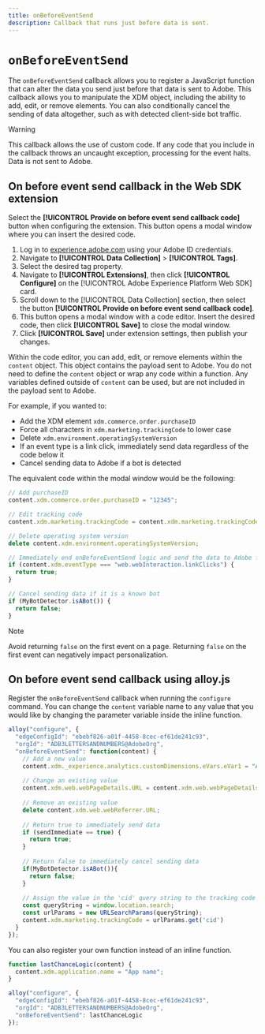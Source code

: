 ```yaml
---
title: onBeforeEventSend
description: Callback that runs just before data is sent.
---
```

# `onBeforeEventSend`

The `onBeforeEventSend` callback allows you to register a JavaScript function that can alter the data you send just before that data is sent to Adobe. This callback allows you to manipulate the XDM object, including the ability to add, edit, or remove elements. You can also conditionally cancel the sending of data altogether, such as with detected client-side bot traffic.

>[!WARNING]
>
>This callback allows the use of custom code. If any code that you include in the callback throws an uncaught exception, processing for the event halts. Data is not sent to Adobe.

## On before event send callback in the Web SDK extension

Select the **[!UICONTROL Provide on before event send callback code]** button when configuring the extension. This button opens a modal window where you can insert the desired code.

1. Log in to [experience.adobe.com](https://experience.adobe.com) using your Adobe ID credentials.
1. Navigate to **[!UICONTROL Data Collection]** > **[!UICONTROL Tags]**.
1. Select the desired tag property.
1. Navigate to **[!UICONTROL Extensions]**, then click **[!UICONTROL Configure]** on the [!UICONTROL Adobe Experience Platform Web SDK] card.
1. Scroll down to the [!UICONTROL Data Collection] section, then select the button **[!UICONTROL Provide on before event send callback code]**.
1. This button opens a modal window with a code editor. Insert the desired code, then click **[!UICONTROL Save]** to close the modal window.
1. Click **[!UICONTROL Save]** under extension settings, then publish your changes.

Within the code editor, you can add, edit, or remove elements within the `content` object. This object contains the payload sent to Adobe. You do not need to define the `content` object or wrap any code within a function. Any variables defined outside of `content` can be used, but are not included in the payload sent to Adobe.

For example, if you wanted to:

* Add the XDM element `xdm.commerce.order.purchaseID`
* Force all characters in `xdm.marketing.trackingCode` to lower case
* Delete `xdm.environment.operatingSystemVersion`
* If an event type is a link click, immediately send data regardless of the code below it
* Cancel sending data to Adobe if a bot is detected

The equivalent code within the modal window would be the following:

```js
// Add purchaseID
content.xdm.commerce.order.purchaseID = "12345";

// Edit tracking code
content.xdm.marketing.trackingCode = content.xdm.marketing.trackingCode.toLowerCase();

// Delete operating system version
delete content.xdm.environment.operatingSystemVersion;

// Immediately end onBeforeEventSend logic and send the data to Adobe for this event type
if (content.xdm.eventType === "web.webInteraction.linkClicks") {
  return true;
}

// Cancel sending data if it is a known bot
if (MyBotDetector.isABot()) {
  return false;
}
```

>[!NOTE]
>
>Avoid returning `false` on the first event on a page. Returning `false` on the first event can negatively impact personalization.

## On before event send callback using alloy.js

Register the `onBeforeEventSend` callback when running the `configure` command. You can change the `content` variable name to any value that you would like by changing the parameter variable inside the inline function.

```js
alloy("configure", {
  "edgeConfigId": "ebebf826-a01f-4458-8cec-ef61de241c93",
  "orgId": "ADB3LETTERSANDNUMBERS@AdobeOrg",
  "onBeforeEventSend": function(content) {
    // Add a new value
    content.xdm._experience.analytics.customDimensions.eVars.eVar1 = "Analytics custom value";
    
    // Change an existing value
    content.xdm.web.webPageDetails.URL = content.xdm.web.webPageDetails.URL.toLowerCase();
    
    // Remove an existing value
    delete content.xdm.web.webReferrer.URL;
    
    // Return true to immediately send data
    if (sendImmediate == true) {
      return true;
    }
    
    // Return false to immediately cancel sending data
    if(MyBotDetector.isABot()){
      return false;
    }
    
    // Assign the value in the 'cid' query string to the tracking code XDM element
    const queryString = window.location.search;
    const urlParams = new URLSearchParams(queryString);
    content.xdm.marketing.trackingCode = urlParams.get('cid')
  }
});
```

You can also register your own function instead of an inline function.

```js
function lastChanceLogic(content) {
  content.xdm.application.name = "App name";
}

alloy("configure", {
  "edgeConfigId": "ebebf826-a01f-4458-8cec-ef61de241c93",
  "orgId": "ADB3LETTERSANDNUMBERS@AdobeOrg",
  "onBeforeEventSend": lastChanceLogic
});    
```
